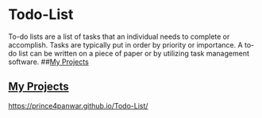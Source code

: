 # Todo-List
To-do lists are a list of tasks that an individual needs to complete or accomplish. Tasks are typically put in order by priority or importance. A to-do list can be written on a piece of paper or by utilizing task management software.
##<a href="gauravmishra2401.github.io" target="_blank">My Projects</a>
## <a href="https://gauravmishra2401.github.io" target="_blank">My Projects</a>
https://prince4panwar.github.io/Todo-List/

